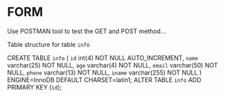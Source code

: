 # FORM

Use POSTMAN tool to test the GET and POST method...


Table structure for table `info`


CREATE TABLE `info` (
  `id` int(4) NOT NULL AUTO_INCREMENT,
  `name` varchar(25) NOT NULL,
  `age` varchar(4) NOT NULL,
  `email` varchar(50) NOT NULL,
  `phone` varchar(13) NOT NULL,
  `iname` varchar(255) NOT NULL
) ENGINE=InnoDB DEFAULT CHARSET=latin1;
ALTER TABLE `info`
  ADD PRIMARY KEY (`id`);
